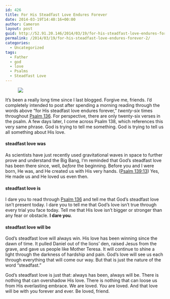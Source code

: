 ```yaml
---
id: 426
title: For His Steadfast Love Endures Forever
date: 2014-03-19T14:40:16+00:00
author: Cameron
layout: post
guid: http://52.91.20.146/2014/03/19/for-his-steadfast-love-endures-forever-2/
permalink: /2014/03/19/for-his-steadfast-love-endures-forever-2/
categories:
  - Uncategorized
tags:
  - Father
  - god
  - love
  - Psalms
  - Steadfast Love
---
```

<figure> 

<img src="https://faiththroughdoubt.files.wordpress.com/2014/03/2db84-0az-ahzsqifacmeh0.jpg?w=525" data-recalc-dims="1" />
  
</figure> 

It’s been a really long time since I last blogged. Forgive me, friends. I’d completely intended to post after spending a morning reading through the words above “for His steadfast love endures forever,” _twenty-six_ times throughout <a href="http://www.biblegateway.com/passage/?search=psalm+136&version=ESV" target="_blank">Psalm 136</a>. For perspective, there are only twenty-six verses in the psalm. A few days later, I come across Psalm 138, which references this very same phrase. God is trying to tell me something. God is trying to tell us all something about His love.

#### steadfast love was

As scientists have just recently used gravitational waves in space to further prove and understand the Big Bang, I’m reminded that God’s steadfast love has been there since, well, _before_ the beginning. Before you and I were born, He was, and He created us with His very hands. (<a href="http://www.biblegateway.com/passage/?search=psalm+139%3A13&version=ESV" target="_blank">Psalm 139:13</a>) Yes, He made us and He loved us even then.

#### steadfast love is

I dare you to read through <a href="http://www.biblegateway.com/passage/?search=psalm+136&version=ESV" target="_blank">Psalm 136</a> and tell me that God’s steadfast love isn’t present today. I dare you to tell me that God’s love isn’t true through every trial you face today. Tell me that His love isn’t bigger or stronger than any fear or obstacle. **I dare you**.

#### steadfast love will be

God’s steadfast love will always win. His love has been winning since the dawn of time. It pulled Daniel out of the lions’ den, raised Jesus from the grave, and gave us people like Mother Teresa. It will continue to shine a light through the darkness of hardship and pain. God’s love will see us each through everything that will come our way. But that is just the nature of the word “steadfast.”

God’s steadfast love is just that: always has been, always will be. There is nothing that can overshadow His love. There is nothing that can loose us from His everlasting embrace. We are loved. _You_ are loved. And that love will be with you forever and ever. Be loved, friend.